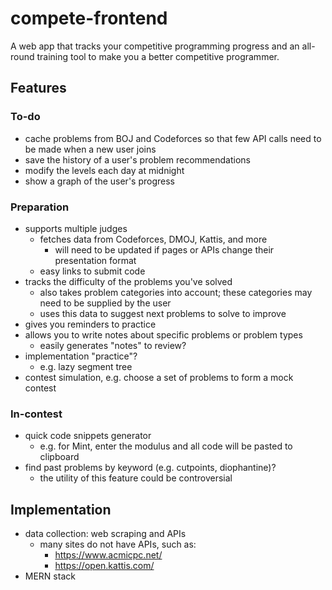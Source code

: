 # compete-frontend

A web app that tracks your competitive programming progress and an all-round training tool to make you a better competitive programmer.

## Features

### To-do

- cache problems from BOJ and Codeforces so that few API calls need to be made when a new user joins
- save the history of a user's problem recommendations
- modify the levels each day at midnight
- show a graph of the user's progress

### Preparation

- supports multiple judges
  - fetches data from Codeforces, DMOJ, Kattis, and more
    - will need to be updated if pages or APIs change their presentation format
  - easy links to submit code
- tracks the difficulty of the problems you've solved
  - also takes problem categories into account; these categories may need to be supplied by the user
  - uses this data to suggest next problems to solve to improve
- gives you reminders to practice
- allows you to write notes about specific problems or problem types
  - easily generates "notes" to review?
- implementation "practice"?
  - e.g. lazy segment tree
- contest simulation, e.g. choose a set of problems to form a mock contest

### In-contest

- quick code snippets generator
  - e.g. for Mint, enter the modulus and all code will be pasted to clipboard
- find past problems by keyword (e.g. cutpoints, diophantine)?
  - the utility of this feature could be controversial

## Implementation

- data collection: web scraping and APIs
  - many sites do not have APIs, such as:
    - https://www.acmicpc.net/
    - https://open.kattis.com/
- MERN stack
